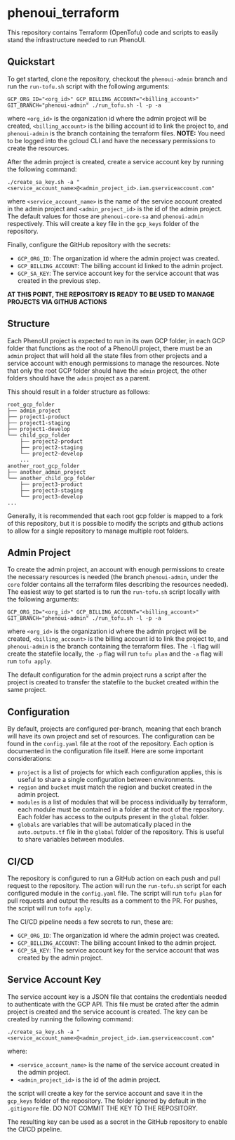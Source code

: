 # phenoui_terraform

This repository contains Terraform (OpenTofu) code and scripts to easily stand the infrastructure needed to run PhenoUI.

## Quickstart
To get started, clone the repository, checkout the `phenoui-admin` branch and run the `run-tofu.sh` script with the
following arguments:
```
GCP_ORG_ID="<org_id>" GCP_BILLING_ACCOUNT="<billing_account>" GIT_BRANCH="phenoui-admin" ./run_tofu.sh -l -p -a
```
where `<org_id>` is the organization id where the admin project will be created, `<billing_account>` is the billing
account id to link the project to, and `phenoui-admin` is the branch containing the terraform files.
**NOTE:** You need to be logged into the gcloud CLI and have the necessary permissions to create the resources.

After the admin project is created, create a service account key by running the following command:
```
./create_sa_key.sh -a "<service_account_name>@<admin_project_id>.iam.gserviceaccount.com"
```
where `<service_account_name>` is the name of the service account created in the admin project and `<admin_project_id>`
is the id of the admin project. The default values for those are `phenoui-core-sa` and `phenoui-admin` respectively.
This will create a key file in the `gcp_keys` folder of the repository. 

Finally, configure the GitHub repository with the secrets:
- `GCP_ORG_ID`: The organization id where the admin project was created.
- `GCP_BILLING_ACCOUNT`: The billing account id linked to the admin project.
- `GCP_SA_KEY`: The service account key for the service account that was created in the previous step.

**AT THIS POINT, THE REPOSITORY IS READY TO BE USED TO MANAGE PROJECTS VIA GITHUB ACTIONS**

## Structure
Each PhenoUI project is expected to run in its own GCP folder, in each GCP folder that functions as the root of a
PhenoUI project, there must be an `admin` project that will hold all the state files from other projects and a service
account with enough permissions to manage the resources. Note that only the root GCP folder should have the `admin`
project, the other folders should have the `admin` project as a parent.

This should result in a folder structure as follows:
```
root_gcp_folder
├── admin_project
├── project1-product
├── project1-staging
├── project1-develop
└── child_gcp_folder
    ├── project2-product
    ├── project2-staging
    └── project2-develop
    ...
another_root_gcp_folder
├── another_admin_project
└── another_child_gcp_folder   
    ├── project3-product
    ├── project3-staging
    └── project3-develop
...
```

Generally, it is recommended that each root gcp folder is mapped to a fork of this repository, but it is possible to 
modify the scripts and github actions to allow for a single repository to manage multiple root folders.

## Admin Project
To create the admin project, an account with enough permissions to create the necessary resources is needed (the branch
`phenoui-admin`, under the `core` folder contains all the terraform files describing the resources needed). The easiest
way to get started is to run the `run-tofu.sh` script locally with the following arguments:
```
GCP_ORG_ID="<org_id>" GCP_BILLING_ACCOUNT="<billing_account>" GIT_BRANCH="phenoui-admin" ./run_tofu.sh -l -p -a
```
where `<org_id>` is the organization id where the admin project will be created, `<billing_account>` is the billing
account id to link the project to, and `phenoui-admin` is the branch containing the terraform files. The `-l` flag will
create the statefile locally, the `-p` flag will run `tofu plan` and the `-a` flag will run `tofu apply`.

The default configuration for the admin project runs a script after the project is created to transfer the statefile to
the bucket created within the same project.

## Configuration
By default, projects are configured per-branch, meaning that each branch will have its own project and set of resources.
The configuration can be found in the `config.yaml` file at the root of the repository. Each option is documented in the
configuration file itself. Here are some important considerations:
- `project` is a list of projects for which each configuration applies, this is useful to share a single configuration
between environments.
- `region` and `bucket` must match the region and bucket created in the admin project.
- `modules` is a list of modules that will be process individually by terraform, each module must be contained in a
folder at the root of the repository. Each folder has access to the outputs present in the `global` folder.
- `globals` are variables that will be automatically placed in the `auto.outputs.tf` file in the `global` folder of the
repository. This is useful to share variables between modules.

## CI/CD
The repository is configured to run a GitHub action on each push and pull request to the repository. The action will run
the `run-tofu.sh` script for each configured module in the `config.yaml` file. The script will run `tofu plan` for pull 
requests and output the results as a comment to the PR. For pushes, the script will run `tofu apply`.

The CI/CD pipeline needs a few secrets to run, these are:
- `GCP_ORG_ID`: The organization id where the admin project was created.
- `GCP_BILLING_ACCOUNT`: The billing account linked to the admin project.
- `GCP_SA_KEY`: The service account key for the service account that was created by the admin project.

## Service Account Key
The service account key is a JSON file that contains the credentials needed to authenticate with the GCP API. This file
must be crated after the admin project is created and the service account is created. The key can be created by running
the following command:
```
./create_sa_key.sh -a "<service_account_name>@<admin_project_id>.iam.gserviceaccount.com"
```
where:
- `<service_account_name>` is the name of the service account created in the admin project.
- `<admin_project_id>` is the id of the admin project.

the script will create a key for the service account and save it in the `gcp_keys` folder of the repository. The folder
ignored by default in the `.gitignore` file. DO NOT COMMIT THE KEY TO THE REPOSITORY.

The resulting key can be used as a secret in the GitHub repository to enable the CI/CD pipeline.